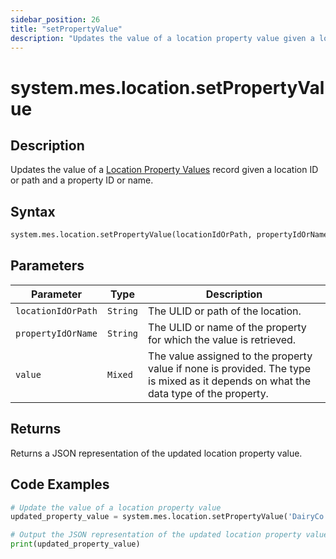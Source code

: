 ```yaml
---
sidebar_position: 26
title: "setPropertyValue"
description: "Updates the value of a location property value given a location object and a property object."
---
```


# system.mes.location.setPropertyValue

## Description

Updates the value of a [Location Property Values](../../data-model/location-model/location-property-value) record given
a location ID or path and a property ID or name.

## Syntax

```python
system.mes.location.setPropertyValue(locationIdOrPath, propertyIdOrName, value)
```

## Parameters

| Parameter          | Type     | Description                                                                                                                          |
| ------------------ | -------- | ------------------------------------------------------------------------------------------------------------------------------------ |
| `locationIdOrPath` | `String` | The ULID or path of the location.                                                                                                    |
| `propertyIdOrName` | `String` | The ULID or name of the property for which the value is retrieved.                                                                   |
| `value`            | `Mixed`  | The value assigned to the property value if none is provided. The type is mixed as it depends on what the data type of the property. |

## Returns

Returns a JSON representation of the updated location property value.

## Code Examples

```python
# Update the value of a location property value
updated_property_value = system.mes.location.setPropertyValue('DairyCo', 'Cows', 200)

# Output the JSON representation of the updated location property value
print(updated_property_value)
```
